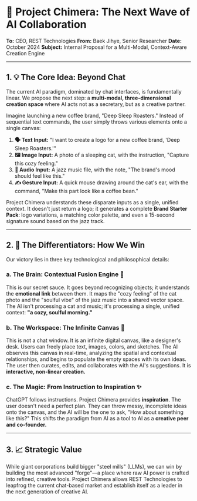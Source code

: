# 🚀 Project Chimera: The Next Wave of AI Collaboration

**To:** CEO, REST Technologies
**From:** Baek Jihye, Senior Researcher
**Date:** October 2024
**Subject:** Internal Proposal for a Multi-Modal, Context-Aware Creation Engine

---

## 1. 💡 The Core Idea: Beyond Chat

The current AI paradigm, dominated by chat interfaces, is fundamentally linear. We propose the next step: a **multi-modal, three-dimensional creation space** where AI acts not as a secretary, but as a creative partner.

Imagine launching a new coffee brand, "Deep Sleep Roasters." Instead of sequential text commands, the user simply throws various elements onto a single canvas:

1.  **🗣️ Text Input:** "I want to create a logo for a new coffee brand, 'Deep Sleep Roasters.'"
2.  **🖼️ Image Input:** A photo of a sleeping cat, with the instruction, "Capture this cozy feeling."
3.  **🎵 Audio Input:** A jazz music file, with the note, "The brand's mood should feel like this."
4.  **✍️ Gesture Input:** A quick mouse drawing around the cat's ear, with the command, "Make this part look like a coffee bean."

Project Chimera understands these disparate inputs as a single, unified context. It doesn't just return a logo; it generates a complete **Brand Starter Pack**: logo variations, a matching color palette, and even a 15-second signature sound based on the jazz track.

---

## 2. 🔬 The Differentiators: How We Win

Our victory lies in three key technological and philosophical details:

### a. The Brain: Contextual Fusion Engine 🧠
This is our secret sauce. It goes beyond recognizing objects; it understands the **emotional link** between them. It maps the "cozy feeling" of the cat photo and the "soulful vibe" of the jazz music into a shared vector space. The AI isn't processing a cat and music; it's processing a single, unified context: **"a cozy, soulful morning."**

### b. The Workspace: The Infinite Canvas 🎨
This is not a chat window. It is an infinite digital canvas, like a designer's desk. Users can freely place text, images, colors, and sketches. The AI observes this canvas in real-time, analyzing the spatial and contextual relationships, and begins to populate the empty spaces with its own ideas. The user then curates, edits, and collaborates with the AI's suggestions. It is **interactive, non-linear creation.**

### c. The Magic: From Instruction to Inspiration ✨
ChatGPT follows instructions. Project Chimera provides **inspiration**. The user doesn't need a perfect plan. They can throw messy, incomplete ideas onto the canvas, and the AI will be the one to ask, "How about something like this?" This shifts the paradigm from AI as a tool to AI as a **creative peer and co-founder.**

---

## 3. 📈 Strategic Value

While giant corporations build bigger "steel mills" (LLMs), we can win by building the most advanced "forge"—a place where raw AI power is crafted into refined, creative tools. Project Chimera allows REST Technologies to leapfrog the current chat-based market and establish itself as a leader in the next generation of creative AI.
